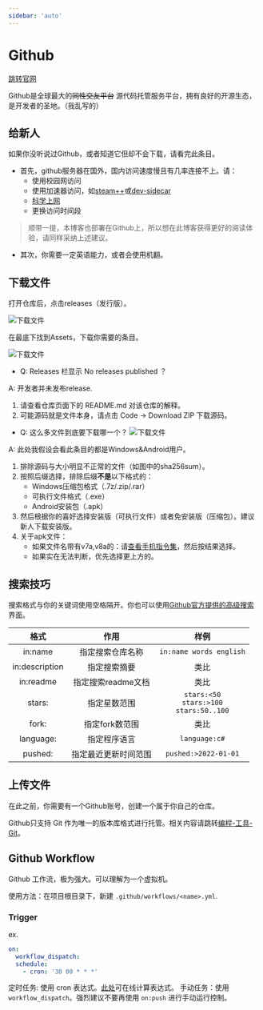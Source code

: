 ```yaml
---
sidebar: 'auto'
---
```

# Github
[跳转官网](https://github.com/)

Github是全球最大的~~同性交友平台~~ 源代码托管服务平台，拥有良好的开源生态，是开发者的圣地。<span class="heimu" title="你知道的太多了">（我乱写的）</span>

## 给新人
如果你没听说过Github，或者知道它但却不会下载，请看完此条目。

* 首先，github服务器在国外，国内访问速度慢且有几率连接不上。请：
    * 使用校园网访问
    * 使用加速器访问，如[steam++](../farraginous/recommend_packages.md#steam)或[dev-sidecar](https://github.com/docmirror/dev-sidecar)
    * [科学上网](../articles/vpn.md)
    * 更换访问时间段

> 顺带一提，本博客也部署在Github上，所以想在此博客获得更好的阅读体验，请同样采纳上述建议。

* 其次，你需要一定英语能力，或者会使用机翻。

## 下载文件
打开仓库后，点击releases（发行版）。

![下载文件](https://cdn.staticaly.com/gh/lxl66566/lxl66566.github.io/images/coding/github/releases.png)

在最底下找到Assets，下载你需要的条目。

![下载文件](https://cdn.staticaly.com/gh/lxl66566/lxl66566.github.io/images/coding/github/assets.png)

* Q: Releases 栏显示 No releases published ？

A: 开发者并未发布release.
1. 请查看仓库页面下的 README.md 对该仓库的解释。
2. 可能源码就是文件本身，请点击 Code -> Download ZIP 下载源码。
* Q: 这么多文件到底要下载哪一个？
![下载文件](https://cdn.staticaly.com/gh/lxl66566/lxl66566.github.io/images/coding/github/packages.png)

A: 此处我假设会看此条目的都是Windows&Android用户。
1. 排除源码与大小明显不正常的文件（如图中的sha256sum）。
2. 按照后缀选择，排除后缀**不是**以下格式的：
    * Windows压缩包格式（.7z/.zip/.rar）
    * 可执行文件格式（.exe）
    * Android安装包（.apk）
3. 然后根据你的喜好选择安装版（可执行文件）或者免安装版（压缩包）。建议新人下载安装版。
4. 关于apk文件：
    * 如果文件名带有v7a,v8a的：请[查看手机指令集](../my_articles.md#查看手机cpu指令集)，然后按结果选择。
    * 如果实在无法判断，优先选择更上方的。
## 搜索技巧
搜索格式与你的关键词使用空格隔开。你也可以使用[Github官方提供的高级搜索](https://github.com/search/advanced)界面。

|格式|作用|样例|
| :-: | :-: | :-: |
|in:name|指定搜索仓库名称|`in:name words english`|
|in:description|指定搜索摘要|类比|
|in:readme|指定搜索readme文档|类比|
|stars:|指定星数范围|`stars:<50`<br/>`stars:>100`<br/>`stars:50..100`|
|fork:|指定fork数范围|类比|
|language:|指定程序语言|`language:c#`|
|pushed:|指定最近更新时间范围|`pushed:>2022-01-01`|
## 上传文件
在此之前，你需要有一个Github账号，创建一个属于你自己的仓库。

Github只支持 Git 作为唯一的版本库格式进行托管。相关内容请跳转[编程-工具-Git](./Git.md)。
## Github Workflow
Github 工作流，极为强大。可以理解为一个虚拟机。

使用方法：在项目根目录下，新建 `.github/workflows/<name>.yml`.
### Trigger
ex.
```yml
on:
  workflow_dispatch:
  schedule:
    - cron: '30 00 * * *'
```
定时任务: 使用 cron 表达式。[此处](https://crontab.guru/)可在线计算表达式。
手动任务：使用 `workflow_dispatch`。强烈建议不要再使用 `on:push` 进行手动运行控制。